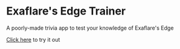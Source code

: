 # Exaflare's Edge Trainer

A poorly-made trivia app to test your knowledge of Exaflare's Edge

[Click here](https://makar8000.github.io/ffxiv-exaflare-trainer/) to try it out
